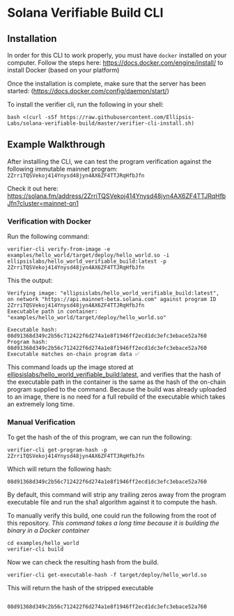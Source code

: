 # Solana Verifiable Build CLI

## Installation

In order for this CLI to work properly, you must have `docker` installed on your computer. Follow the steps here: https://docs.docker.com/engine/install/ to install Docker (based on your platform)

Once the installation is complete, make sure that the server has been started: (https://docs.docker.com/config/daemon/start/)

To install the verifier cli, run the following in your shell:

```
bash <(curl -sSf https://raw.githubusercontent.com/Ellipsis-Labs/solana-verifiable-build/master/verifier-cli-install.sh)
```

## Example Walkthrough

After installing the CLI, we can test the program verification against the following immutable mainnet program: `2ZrriTQSVekoj414Ynysd48jyn4AX6ZF4TTJRqHfbJfn`

Check it out here: https://solana.fm/address/2ZrriTQSVekoj414Ynysd48jyn4AX6ZF4TTJRqHfbJfn?cluster=mainnet-qn1

### Verification with Docker

Run the following command:

```
verifier-cli verify-from-image -e examples/hello_world/target/deploy/hello_world.so -i ellipsislabs/hello_world_verifiable_build:latest -p 2ZrriTQSVekoj414Ynysd48jyn4AX6ZF4TTJRqHfbJfn
```

This the output:

```
Verifying image: "ellipsislabs/hello_world_verifiable_build:latest", on network "https://api.mainnet-beta.solana.com" against program ID 2ZrriTQSVekoj414Ynysd48jyn4AX6ZF4TTJRqHfbJfn
Executable path in container: "examples/hello_world/target/deploy/hello_world.so"

Executable hash: 08d91368d349c2b56c712422f6d274a1e8f1946ff2ecd1dc3efc3ebace52a760
Program hash: 08d91368d349c2b56c712422f6d274a1e8f1946ff2ecd1dc3efc3ebace52a760
Executable matches on-chain program data ✅
```

This command loads up the image stored at [ellipsislabs/hello_world_verifiable_build:latest](https://hub.docker.com/layers/ellipsislabs/hello_world_verifiable_build/latest/images/sha256-d8b51c04c739999da618df4271d8d088fdcb3a0d8474044ebf434ebb993b5c7d?context=explore), and verifies that the hash of the executable path in the container is the same as the hash of the on-chain program supplied to the command. Because the build was already uploaded to an image, there is no need for a full rebuild of the executable which takes an extremely long time.

### Manual Verification

To get the hash of the of this program, we can run the following:

```
verifier-cli get-program-hash -p 2ZrriTQSVekoj414Ynysd48jyn4AX6ZF4TTJRqHfbJfn
```

Which will return the following hash:

```
08d91368d349c2b56c712422f6d274a1e8f1946ff2ecd1dc3efc3ebace52a760
```

By default, this command will strip any trailing zeros away from the program executable file and run the sha1 algorithm against it to compute the hash.

To manually verify this build, one could run the following from the root of this repository. _This command takes a long time because it is building the binary in a Docker container_

```
cd examples/hello_world
verifier-cli build

```

Now we can check the resulting hash from the build.

```
verifier-cli get-executable-hash -f target/deploy/hello_world.so

```

This will return the hash of the stripped executable

```

08d91368d349c2b56c712422f6d274a1e8f1946ff2ecd1dc3efc3ebace52a760

```
